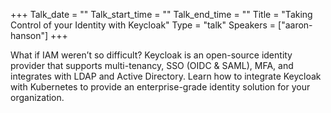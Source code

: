 +++
Talk_date = ""
Talk_start_time = ""
Talk_end_time = ""
Title = "Taking Control of your Identity with Keycloak"
Type = "talk"
Speakers = ["aaron-hanson"]
+++

What if IAM weren’t so difficult? Keycloak is an open-source identity provider that supports multi-tenancy, SSO (OIDC & SAML), MFA, and integrates with LDAP and Active Directory. Learn how to integrate Keycloak with Kubernetes to provide an enterprise-grade identity solution for your organization.
